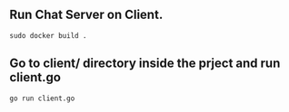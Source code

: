 ## Run Chat Server on Client.
`sudo docker build . `

## Go to client/ directory inside the prject and run client.go
`go run client.go`
